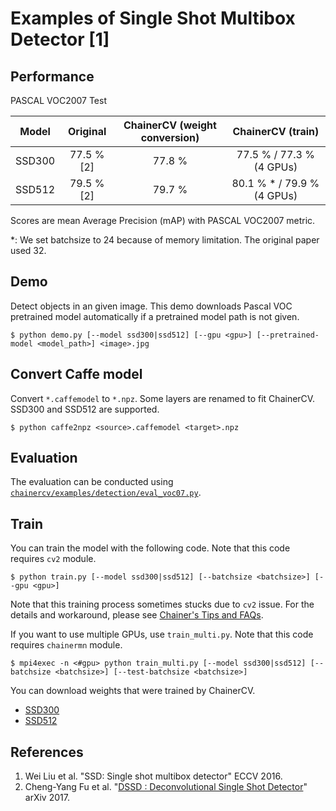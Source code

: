 # Examples of Single Shot Multibox Detector [1]

## Performance
PASCAL VOC2007 Test

| Model | Original | ChainerCV (weight conversion) | ChainerCV (train) |
|:-:|:-:|:-:|:-:|
| SSD300 | 77.5 % [2] | 77.8 % | 77.5 % / 77.3 % (4 GPUs) |
| SSD512 | 79.5 % [2] | 79.7 % | 80.1 % * / 79.9 % (4 GPUs) |

Scores are mean Average Precision (mAP) with PASCAL VOC2007 metric.

\*: We set batchsize to 24 because of memory limitation. The original paper used 32.

## Demo
Detect objects in an given image. This demo downloads Pascal VOC pretrained model automatically if a pretrained model path is not given.
```
$ python demo.py [--model ssd300|ssd512] [--gpu <gpu>] [--pretrained-model <model_path>] <image>.jpg
```

## Convert Caffe model
Convert `*.caffemodel` to `*.npz`. Some layers are renamed to fit ChainerCV. SSD300 and SSD512 are supported.
```
$ python caffe2npz <source>.caffemodel <target>.npz
```

## Evaluation
The evaluation can be conducted using [`chainercv/examples/detection/eval_voc07.py`](https://github.com/chainer/chainercv/blob/master/examples/detection).

## Train
You can train the model with the following code.
Note that this code requires `cv2` module.
```
$ python train.py [--model ssd300|ssd512] [--batchsize <batchsize>] [--gpu <gpu>]
```
Note that this training process sometimes stucks due to `cv2` issue.
For the details and workaround, please see [Chainer's Tips and FAQs](https://docs.chainer.org/en/stable/tips.html#my-training-process-gets-stuck-when-using-multiprocessiterator).

If you want to use multiple GPUs, use `train_multi.py`.
Note that this code requires `chainermn` module.
```
$ mpi4exec -n <#gpu> python train_multi.py [--model ssd300|ssd512] [--batchsize <batchsize>] [--test-batchsize <batchsize>]
```

You can download weights that were trained by ChainerCV.
- [SSD300](https://chainercv-models.preferred.jp/ssd300_voc0712_trained_2017_08_08.npz)
- [SSD512](https://chainercv-models.preferred.jp/ssd512_voc0712_trained_2017_08_08.npz)

## References
1. Wei Liu et al. "SSD: Single shot multibox detector" ECCV 2016.
2. Cheng-Yang Fu et al. "[DSSD : Deconvolutional Single Shot Detector](https://arxiv.org/abs/1701.06659)" arXiv 2017.
